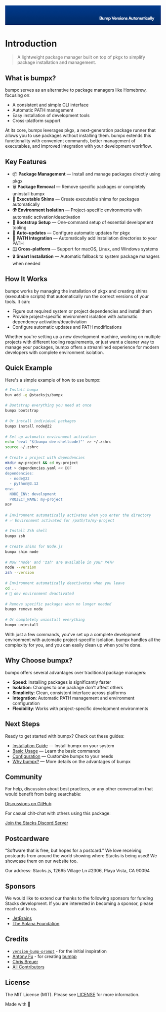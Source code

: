 <p align="center"><img src="https://github.com/stacksjs/bumpx/blob/main/.github/art/cover.jpg?raw=true" alt="Social Card of bumpx"></p>

# Introduction

> A lightweight package manager built on top of pkgx to simplify package installation and management.

## What is bumpx?

bumpx serves as an alternative to package managers like Homebrew, focusing on:

- A consistent and simple CLI interface
- Automatic PATH management
- Easy installation of development tools
- Cross-platform support

At its core, bumpx leverages pkgx, a next-generation package runner that allows you to use packages without installing them. bumpx extends this functionality with convenient commands, better management of executables, and improved integration with your development workflow.

## Key Features

- 📦 **Package Management** — Install and manage packages directly using pkgx
- 🗑️ **Package Removal** — Remove specific packages or completely uninstall bumpx
- 🔄 **Executable Shims** — Create executable shims for packages automatically
- 🌍 **Environment Isolation** — Project-specific environments with automatic activation/deactivation
- 🎯 **Bootstrap Setup** — One-command setup of essential development tooling
- 🔧 **Auto-updates** — Configure automatic updates for pkgx
- 🔌 **PATH Integration** — Automatically add installation directories to your PATH
- 🪟 **Cross-platform** — Support for macOS, Linux, and Windows systems
- 🔒 **Smart Installation** — Automatic fallback to system package managers when needed

## How It Works

bumpx works by managing the installation of pkgx and creating shims (executable scripts) that automatically run the correct versions of your tools. It can:

- Figure out required system or project dependencies and install them
- Provide project-specific environment isolation with automatic dependency activation/deactiviation
- Configure automatic updates and PATH modifications

Whether you're setting up a new development machine, working on multiple projects with different tooling requirements, or just want a cleaner way to manage your packages, bumpx offers a streamlined experience for modern developers with complete environment isolation.

## Quick Example

Here's a simple example of how to use bumpx:

```bash
# Install bumpx
bun add -g @stacksjs/bumpx

# Bootstrap everything you need at once
bumpx bootstrap

# Or install individual packages
bumpx install node@22

# Set up automatic environment activation
echo 'eval "$(bumpx dev:shellcode)"' >> ~/.zshrc
source ~/.zshrc

# Create a project with dependencies
mkdir my-project && cd my-project
cat > dependencies.yaml << EOF
dependencies:
  - node@22
  - python@3.12
env:
  NODE_ENV: development
  PROJECT_NAME: my-project
EOF

# Environment automatically activates when you enter the directory
# ✅ Environment activated for /path/to/my-project

# Install Zsh shell
bumpx zsh

# Create shims for Node.js
bumpx shim node

# Now 'node' and 'zsh' are available in your PATH
node --version
zsh --version

# Environment automatically deactivates when you leave
cd ..
# 🔄 dev environment deactivated

# Remove specific packages when no longer needed
bumpx remove node

# Or completely uninstall everything
bumpx uninstall
```

With just a few commands, you've set up a complete development environment with automatic project-specific isolation. bumpx handles all the complexity for you, and you can easily clean up when you're done.

## Why Choose bumpx?

bumpx offers several advantages over traditional package managers:

- **Speed**: Installing packages is significantly faster
- **Isolation**: Changes to one package don't affect others
- **Simplicity**: Clean, consistent interface across platforms
- **Integration**: Automatic PATH management and environment configuration
- **Flexibility**: Works with project-specific development environments

## Next Steps

Ready to get started with bumpx? Check out these guides:

- [Installation Guide](./install.md) — Install bumpx on your system
- [Basic Usage](./usage.md) — Learn the basic commands
- [Configuration](./config.md) — Customize bumpx to your needs
- [Why bumpx?](./why.md) — More details on the advantages of bumpx

## Community

For help, discussion about best practices, or any other conversation that would benefit from being searchable:

[Discussions on GitHub](https://github.com/stacksjs/bumpx/discussions)

For casual chit-chat with others using this package:

[Join the Stacks Discord Server](https://discord.gg/stacksjs)

## Postcardware

“Software that is free, but hopes for a postcard.” We love receiving postcards from around the world showing where Stacks is being used! We showcase them on our website too.

Our address: Stacks.js, 12665 Village Ln #2306, Playa Vista, CA 90094

## Sponsors

We would like to extend our thanks to the following sponsors for funding Stacks development. If you are interested in becoming a sponsor, please reach out to us.

- [JetBrains](https://www.jetbrains.com/)
- [The Solana Foundation](https://solana.com/)

## Credits

- [`version-bump-prompt`](https://github.com/JS-DevTools/version-bump-prompt) - for the initial inspiration
- [Antony Fu](https://github.com/antfu) - for creating [bumpp](https://github.com/antfu-collective/bumpp)
- [Chris Breuer](https://github.com/chrisbbreuer)
- [All Contributors](https://github.com/stacksjs/bumpx/graphs/contributors)

## License

The MIT License (MIT). Please see [LICENSE](https://github.com/stacksjs/bumpx/tree/main/LICENSE.md) for more information.

Made with 💙

<!-- Badges -->

<!-- [codecov-src]: https://img.shields.io/codecov/c/gh/stacksjs/rpx/main?style=flat-square
[codecov-href]: https://codecov.io/gh/stacksjs/rpx -->
